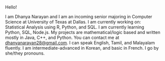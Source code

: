 Hello!

I am Dhanya Narayan and I am an incoming senior majoring in Computer Science at University of Texas at Dallas. 
I am currently working on: Statistical Analysis using R, Python, and SQL.
I am currently learning Python, SQL, Node.js.
My projects are mathematical/logic based and written mostly in Java, C++, and Python.
You can contact me at dhanyanarayan28@gmail.com.
I can speak English, Tamil, and Malayalam fluently. I am intermediate-advanced in Korean, and basic in French.
I go by she/they pronouns.
